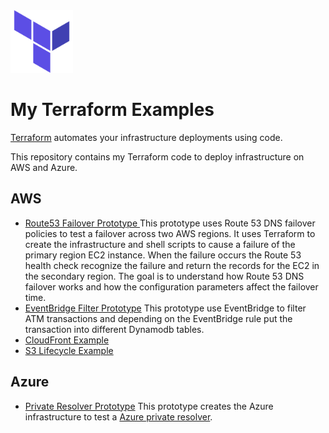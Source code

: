 <img src="docs/images/terraform.svg" width="100" height="100">

# My Terraform Examples
[Terraform](https://www.terraform.io/) automates your infrastructure deployments using code. 

This repository contains my Terraform code to deploy infrastructure on AWS and Azure. 

## AWS

- [Route53 Failover Prototype ](./aws/route53)
   This prototype uses Route 53 DNS failover policies to test a failover across two AWS regions. It uses Terraform to create the infrastructure and shell scripts to cause a failure of the primary region EC2 instance.  When the failure occurs the Route 53 health check recognize the failure and return the records for the EC2 in the secondary region. The goal is to understand how Route 53 DNS failover works and how the configuration parameters affect the failover time.
- [EventBridge Filter Prototype](./eventbridge/01-lambda-atm)
    This prototype use EventBridge to filter ATM transactions and depending on the EventBridge rule put the transaction into different Dynamodb tables. 
- [CloudFront Example ](./cloudfront)
- [S3 Lifecycle Example ](./s3/life-cycle)

## Azure

- [Private Resolver Prototype](./azure/private-resolver-prototype/) 
This prototype creates the Azure infrastructure to test a [Azure private resolver](https://docs.microsoft.com/en-us/azure/dns/private-dns-overview).

